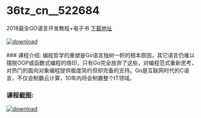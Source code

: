# 36tz_cn__522684
2018最全GO语言开发教程+电子书
[下载地址](http://www.36tz.cn/article/522684 "下载地址")
<br/></br>[![download](http://36tz.cn/muke_img/2018_05_2-71-300x198.png "下载地址")](http://www.36tz.cn/article/522684 "下载地址")
<br/></br>### 课程介绍:
编程哲学的重塑是Go语言独树一帜的根本原因，其它语言仍难以摆脱OOP或函数式编程的烙印，只有Go完全放弃了这些，对编程范式重新思考，对热门的面向对象编程提供极度简约但却完备的支持。Go是互联网时代的C语言，不仅会制霸云计算，10年内将会制霸整个IT领域。

### 课程截图:
[![download](http://36tz.cn/muke_img/2018_05_3-75.png "下载地址")](http://www.36tz.cn/article/522684 "下载地址")
